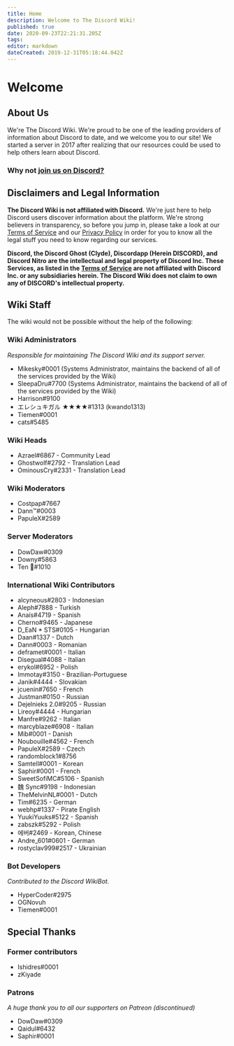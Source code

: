 ```yaml
---
title: Home
description: Welcome to The Discord Wiki!
published: true
date: 2020-09-23T22:21:31.205Z
tags: 
editor: markdown
dateCreated: 2019-12-31T05:18:44.042Z
---
```


# Welcome
## About Us

We're The Discord Wiki. We're proud to be one of the leading providers of information about Discord to date, and we welcome you to our site! We started a server in 2017 after realizing that our resources could be used to help others learn about Discord.

### Why not [join us on Discord?](https://discord.gg/ZRJ9Ghh)

## Disclaimers and Legal Information
**The Discord Wiki is not affiliated with Discord.** We're just here to help Discord users discover information about the platform. We're strong believers in transparency, so before you jump in, please take a look at our [Terms of Service](/meta/terms) and our [Privacy Policy](/meta/privacy) in order for you to know all the legal stuff you need to know regarding our services.

**Discord, the Discord Ghost (Clyde), Discordapp (Herein DISCORD), and Discord Nitro are the intellectual and legal property of Discord Inc. These Services, as listed in the [Terms of Service](/meta/terms) are not affiliated with Discord Inc. or any subsidiaries herein. The Discord Wiki does not claim to own any of DISCORD's intellectual property.**

## Wiki Staff
The wiki would not be possible without the help of the following:
### Wiki Administrators

*Responsible for maintaining The Discord Wiki and its support server.*
* Mikesky#0001 (Systems Administrator, maintains the backend of all of the services provided by the Wiki)
* SleepaDru#7700 (Systems Administrator, maintains the backend of all of the services provided by the Wiki)
* Harrison#9100
* エレシュキガル ★★★★#1313 (kwando1313)
* Tiemen#0001
* cats#5485

### Wiki Heads

* Azrael#6867 - Community Lead
* Ghostwolf#2792 - Translation Lead
* OminousCry#2331 - Translation Lead

### Wiki Moderators

* Costpap#7667
* Dann™#0003
* PapuleX#2589

### Server Moderators

* DowDaw#0309
* Downy#5863
* Ten 🌈#1010

### International Wiki Contributors

* alcyneous#2803 - Indonesian
* Aleph#7888 - Turkish
* Anaís#4719 - Spanish
* Cherno#9465 - Japanese
* D_EaN * STS#0105 - Hungarian
* Daan#1337 - Dutch
* Dann#0003 - Romanian
* deframet#0001 - Italian
* Disegual#4088 - Italian
* erykol#6952 - Polish
* Immotay#3150 - Brazilian-Portuguese
* Janik#4444 - Slovakian
* jcuenin#7650 - French
* Justman#0150 - Russian
* Dejelnieks 2.0#9205 - Russian
* Lireoy#4444 - Hungarian
* Manfre#9262 - Italian
* marcyblaze#6908 - Italian
* Mib#0001 - Danish
* Noubouille#4562 - French
* PapuleX#2589 - Czech
* randomblock1#8756
* Samtell#0001 - Korean
* Saphir#0001 - French
* SweetSofiMC#5106 - Spanish
* 魏 Sync#9198 - Indonesian
* TheMelvinNL#0001 - Dutch
* Tim#6235 - German
* webhp#1337 - Pirate English
* YuukiYuuks#5122 - Spanish
* zabszk#5292 - Polish
* 에버#2469 - Korean, Chinese
* Andre_601#0601 - German
* rostyclav999#2517 - Ukrainian

### Bot Developers

*Contributed to the Discord WikiBot.*
* HyperCoder#2975
* OGNovuh
* Tiemen#0001

## Special Thanks

### Former contributors

* Ishidres#0001
* zKiyade

### Patrons

*A huge thank you to all our supporters on Patreon (discontinued)*

* DowDaw#0309
* Qaidul#6432
* Saphir#0001
